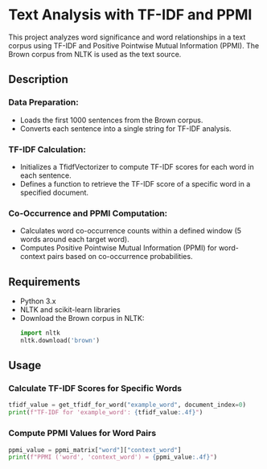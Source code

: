 # Text Analysis with TF-IDF and PPMI

This project analyzes word significance and word relationships in a text corpus using TF-IDF and Positive Pointwise Mutual Information (PPMI). The Brown corpus from NLTK is used as the text source.
## Description
### Data Preparation:
- Loads the first 1000 sentences from the Brown corpus.
- Converts each sentence into a single string for TF-IDF analysis.
 
### TF-IDF Calculation:
- Initializes a TfidfVectorizer to compute TF-IDF scores for each word in each sentence.
- Defines a function to retrieve the TF-IDF score of a specific word in a specified document.

### Co-Occurrence and PPMI Computation:
- Calculates word co-occurrence counts within a defined window (5 words around each target word).
- Computes Positive Pointwise Mutual Information (PPMI) for word-context pairs based on co-occurrence probabilities.

## Requirements
- Python 3.x
- NLTK and scikit-learn libraries
- Download the Brown corpus in NLTK:
  ```python
  import nltk
  nltk.download('brown')
  ```
## Usage
### Calculate TF-IDF Scores for Specific Words
```python
tfidf_value = get_tfidf_for_word("example_word", document_index=0)
print(f"TF-IDF for 'example_word': {tfidf_value:.4f}")
```
### Compute PPMI Values for Word Pairs
```python
ppmi_value = ppmi_matrix["word"]["context_word"]
print(f"PPMI ('word', 'context_word') = {ppmi_value:.4f}")
```
